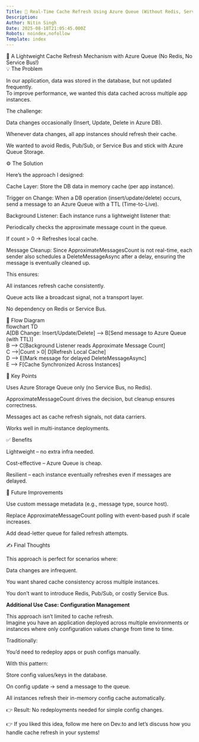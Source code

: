 ```yaml
---
Title: 🔄 Real-Time Cache Refresh Using Azure Queue (Without Redis, Service Bus, or Pub/Sub)
Description: 
Author: Nitin Singh
Date: 2025-08-18T21:05:45.000Z
Robots: noindex,nofollow
Template: index
---
```

<p>🚀 A Lightweight Cache Refresh Mechanism with Azure Queue (No Redis, No Service Bus!)<br>
💡 The Problem</p>

<p>In our application, data was stored in the database, but not updated frequently.<br>
To improve performance, we wanted this data cached across multiple app instances.</p>

<p>The challenge:</p>

<p>Data changes occasionally (Insert, Update, Delete in Azure DB).</p>

<p>Whenever data changes, all app instances should refresh their cache.</p>

<p>We wanted to avoid Redis, Pub/Sub, or Service Bus and stick with Azure Queue Storage.</p>

<p>⚙️ The Solution</p>

<p>Here’s the approach I designed:</p>

<p>Cache Layer: Store the DB data in memory cache (per app instance).</p>

<p>Trigger on Change: When a DB operation (insert/update/delete) occurs, send a message to an Azure Queue with a TTL (Time-to-Live).</p>

<p>Background Listener: Each instance runs a lightweight listener that:</p>

<p>Periodically checks the approximate message count in the queue.</p>

<p>If count &gt; 0 → Refreshes local cache.</p>

<p>Message Cleanup: Since ApproximateMessagesCount is not real-time, each sender also schedules a DeleteMessageAsync after a delay, ensuring the message is eventually cleaned up.</p>

<p>This ensures:</p>

<p>All instances refresh cache consistently.</p>

<p>Queue acts like a broadcast signal, not a transport layer.</p>

<p>No dependency on Redis or Service Bus.</p>

<p>🔄 Flow Diagram<br>
flowchart TD<br>
    A[DB Change: Insert/Update/Delete] --&gt; B[Send message to Azure Queue (with TTL)]<br>
    B --&gt; C[Background Listener reads Approximate Message Count]<br>
    C --&gt;|Count &gt; 0| D[Refresh Local Cache]<br>
    D --&gt; E[Mark message for delayed DeleteMessageAsync]<br>
    E --&gt; F[Cache Synchronized Across Instances]</p>

<p>📌 Key Points</p>

<p>Uses Azure Storage Queue only (no Service Bus, no Redis).</p>

<p>ApproximateMessageCount drives the decision, but cleanup ensures correctness.</p>

<p>Messages act as cache refresh signals, not data carriers.</p>

<p>Works well in multi-instance deployments.</p>

<p>✅ Benefits</p>

<p>Lightweight – no extra infra needed.</p>

<p>Cost-effective – Azure Queue is cheap.</p>

<p>Resilient – each instance eventually refreshes even if messages are delayed.</p>

<p>🔮 Future Improvements</p>

<p>Use custom message metadata (e.g., message type, source host).</p>

<p>Replace ApproximateMessageCount polling with event-based push if scale increases.</p>

<p>Add dead-letter queue for failed refresh attempts.</p>

<p>✍️ Final Thoughts</p>

<p>This approach is perfect for scenarios where:</p>

<p>Data changes are infrequent.</p>

<p>You want shared cache consistency across multiple instances.</p>

<p>You don’t want to introduce Redis, Pub/Sub, or costly Service Bus.</p>

<p><strong>Additional Use Case: Configuration Management</strong></p>

<p>This approach isn’t limited to cache refresh.<br>
Imagine you have an application deployed across multiple environments or instances where only configuration values change from time to time.</p>

<p>Traditionally:</p>

<p>You’d need to redeploy apps or push configs manually.</p>

<p>With this pattern:</p>

<p>Store config values/keys in the database.</p>

<p>On config update → send a message to the queue.</p>

<p>All instances refresh their in-memory config cache automatically.</p>

<p>👉 Result: No redeployments needed for simple config changes.</p>

<p>👉 If you liked this idea, follow me here on Dev.to and let’s discuss how you handle cache refresh in your systems!</p>


